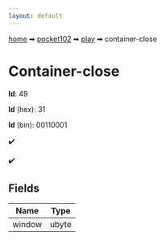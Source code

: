 ```yaml
---
layout: default
---
```


[home](/) ➡ [pocket102](/protocol/pocket102) ➡ [play](/protocol/pocket102/play) ➡ container-close

# Container-close

**Id**: 49

**Id** (hex): 31

**Id** (bin): 00110001

✔️

✔️

## Fields

Name | Type
---|---
window | ubyte

